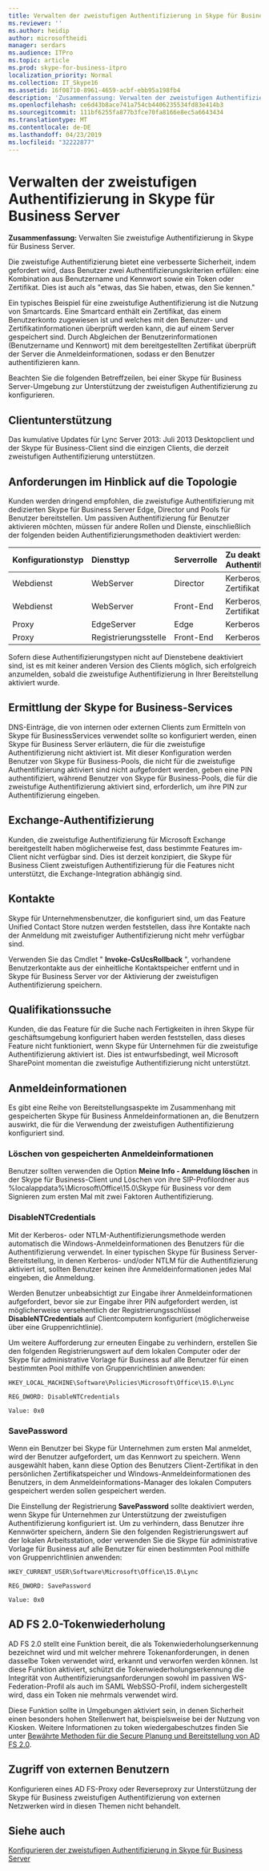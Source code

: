 ```yaml
---
title: Verwalten der zweistufigen Authentifizierung in Skype für Business Server
ms.reviewer: ''
ms.author: heidip
author: microsoftheidi
manager: serdars
ms.audience: ITPro
ms.topic: article
ms.prod: skype-for-business-itpro
localization_priority: Normal
ms.collection: IT_Skype16
ms.assetid: 16f08710-8961-4659-acbf-ebb95a198fb4
description: 'Zusammenfassung: Verwalten der zweistufigen Authentifizierung in Skype für Business Server.'
ms.openlocfilehash: ce6d43b8ace741a754cb4406235534fd83e414b3
ms.sourcegitcommit: 111bf6255fa877b3fce70fa8166e8ec5a6643434
ms.translationtype: MT
ms.contentlocale: de-DE
ms.lasthandoff: 04/23/2019
ms.locfileid: "32222877"
---
```

# <a name="manage-two-factor-authentication-in-skype-for-business-server"></a>Verwalten der zweistufigen Authentifizierung in Skype für Business Server
 
**Zusammenfassung:** Verwalten Sie zweistufige Authentifizierung in Skype für Business Server.
  
Die zweistufige Authentifizierung bietet eine verbesserte Sicherheit, indem gefordert wird, dass Benutzer zwei Authentifizierungskriterien erfüllen: eine Kombination aus Benutzername und Kennwort sowie ein Token oder Zertifikat. Dies ist auch als "etwas, das Sie haben, etwas, den Sie kennen." 
  
Ein typisches Beispiel für eine zweistufige Authentifizierung ist die Nutzung von Smartcards. Eine Smartcard enthält ein Zertifikat, das einem Benutzerkonto zugewiesen ist und welches mit den Benutzer- und Zertifikatinformationen überprüft werden kann, die auf einem Server gespeichert sind. Durch Abgleichen der Benutzerinformationen (Benutzername und Kennwort) mit dem bereitgestellten Zertifikat überprüft der Server die Anmeldeinformationen, sodass er den Benutzer authentifizieren kann.
  
Beachten Sie die folgenden Betreffzeilen, bei einer Skype für Business Server-Umgebung zur Unterstützung der zweistufigen Authentifizierung zu konfigurieren.
  
## <a name="client-support"></a>Clientunterstützung

Das kumulative Updates für Lync Server 2013: Juli 2013 Desktopclient und der Skype für Business-Client sind die einzigen Clients, die derzeit zweistufigen Authentifizierung unterstützen.
  
## <a name="topology-requirements"></a>Anforderungen im Hinblick auf die Topologie

Kunden werden dringend empfohlen, die zweistufige Authentifizierung mit dedizierten Skype für Business Server Edge, Director und Pools für Benutzer bereitstellen. Um passiven Authentifizierung für Benutzer aktivieren möchten, müssen für andere Rollen und Dienste, einschließlich der folgenden beiden Authentifizierungsmethoden deaktiviert werden:
  
|**Konfigurationstyp**|**Diensttyp**|**Serverrolle**|**Zu deaktivierender Authentifizierungstyp**|
|:-----|:-----|:-----|:-----|
|Webdienst  <br/> |WebServer  <br/> |Director  <br/> |Kerberos, NTLM und Zertifikat  <br/> |
|Webdienst  <br/> |WebServer  <br/> |Front-End  <br/> |Kerberos, NTLM und Zertifikat  <br/> |
|Proxy  <br/> |EdgeServer  <br/> |Edge  <br/> |Kerberos und NTLM  <br/> |
|Proxy  <br/> |Registrierungsstelle  <br/> |Front-End  <br/> |Kerberos und NTLM  <br/> |
   
Sofern diese Authentifizierungstypen nicht auf Dienstebene deaktiviert sind, ist es mit keiner anderen Version des Clients möglich, sich erfolgreich anzumelden, sobald die zweistufige Authentifizierung in Ihrer Bereitstellung aktiviert wurde.
  
## <a name="skype-for-business-service-discovery"></a>Ermittlung der Skype for Business-Services

DNS-Einträge, die von internen oder externen Clients zum Ermitteln von Skype für BusinessServices verwendet sollte so konfiguriert werden, einen Skype für Business Server erläutern, die für die zweistufige Authentifizierung nicht aktiviert ist. Mit dieser Konfiguration werden Benutzer von Skype für Business-Pools, die nicht für die zweistufige Authentifizierung aktiviert sind nicht aufgefordert werden, geben eine PIN authentifiziert, während Benutzer von Skype für Business-Pools, die für die zweistufige Authentifizierung aktiviert sind, erforderlich, um ihre PIN zur Authentifizierung eingeben.
  
## <a name="exchange-authentication"></a>Exchange-Authentifizierung

Kunden, die zweistufige Authentifizierung für Microsoft Exchange bereitgestellt haben möglicherweise fest, dass bestimmte Features im-Client nicht verfügbar sind. Dies ist derzeit konzipiert, die Skype für Business Client zweistufigen Authentifizierung für die Features nicht unterstützt, die Exchange-Integration abhängig sind.
  
## <a name="contacts"></a>Kontakte

Skype für Unternehmensbenutzer, die konfiguriert sind, um das Feature Unified Contact Store nutzen werden feststellen, dass ihre Kontakte nach der Anmeldung mit zweistufiger Authentifizierung nicht mehr verfügbar sind.
  
Verwenden Sie das Cmdlet " **Invoke-CsUcsRollback** ", vorhandene Benutzerkontakte aus der einheitliche Kontaktspeicher entfernt und in Skype für Business Server vor der Aktivierung der zweistufigen Authentifizierung speichern.
  
## <a name="skill-search"></a>Qualifikationssuche

Kunden, die das Feature für die Suche nach Fertigkeiten in ihren Skype für geschäftsumgebung konfiguriert haben werden feststellen, dass dieses Feature nicht funktioniert, wenn Skype für Unternehmen für die zweistufige Authentifizierung aktiviert ist. Dies ist entwurfsbedingt, weil Microsoft SharePoint momentan die zweistufige Authentifizierung nicht unterstützt.
  
## <a name="credentials"></a>Anmeldeinformationen

Es gibt eine Reihe von Bereitstellungsaspekte im Zusammenhang mit gespeicherten Skype für Business Anmeldeinformationen an, die Benutzern auswirkt, die für die Verwendung der zweistufigen Authentifizierung konfiguriert sind.
  
### <a name="deleting-saved-credentials"></a>Löschen von gespeicherten Anmeldeinformationen

Benutzer sollten verwenden die Option **Meine Info - Anmeldung löschen** in der Skype für Business-Client und Löschen von ihre SIP-Profilordner aus %localappdata%\Microsoft\Office\15.0\Skype für Business vor dem Signieren zum ersten Mal mit zwei Faktoren Authentifizierung.
  
### <a name="disablentcredentials"></a>DisableNTCredentials

Mit der Kerberos- oder NTLM-Authentifizierungsmethode werden automatisch die Windows-Anmeldeinformationen des Benutzers für die Authentifizierung verwendet. In einer typischen Skype für Business Server-Bereitstellung, in denen Kerberos- und/oder NTLM für die Authentifizierung aktiviert ist, sollten Benutzer keinen ihre Anmeldeinformationen jedes Mal eingeben, die Anmeldung.
  
Werden Benutzer unbeabsichtigt zur Eingabe ihrer Anmeldeinformationen aufgefordert, bevor sie zur Eingabe ihrer PIN aufgefordert werden, ist möglicherweise versehentlich der Registrierungsschlüssel **DisableNTCredentials** auf Clientcomputern konfiguriert (möglicherweise über eine Gruppenrichtlinie).
  
Um weitere Aufforderung zur erneuten Eingabe zu verhindern, erstellen Sie den folgenden Registrierungswert auf dem lokalen Computer oder der Skype für administrative Vorlage für Business auf alle Benutzer für einen bestimmten Pool mithilfe von Gruppenrichtlinien anwenden:
  
    HKEY_LOCAL_MACHINE\Software\Policies\Microsoft\Office\15.0\Lync
  
    REG_DWORD: DisableNTCredentials
  
    Value: 0x0
  
### <a name="savepassword"></a>SavePassword

Wenn ein Benutzer bei Skype für Unternehmen zum ersten Mal anmeldet, wird der Benutzer aufgefordert, um das Kennwort zu speichern. Wenn ausgewählt haben, kann diese Option des Benutzers Client-Zertifikat in den persönlichen Zertifikatspeicher und Windows-Anmeldeinformationen des Benutzers, in dem Anmeldeinformations-Manager des lokalen Computers gespeichert werden sollen gespeichert werden.
  
Die Einstellung der Registrierung **SavePassword** sollte deaktiviert werden, wenn Skype für Unternehmen zur Unterstützung der zweistufigen Authentifizierung konfiguriert ist. Um zu verhindern, dass Benutzer ihre Kennwörter speichern, ändern Sie den folgenden Registrierungswert auf der lokalen Arbeitsstation, oder verwenden Sie die Skype für administrative Vorlage für Business auf alle Benutzer für einen bestimmten Pool mithilfe von Gruppenrichtlinien anwenden:
  
    HKEY_CURRENT_USER\Software\Microsoft\Office\15.0\Lync
  
    REG_DWORD: SavePassword
  
    Value: 0x0
  
## <a name="ad-fs-20-token-replay"></a>AD FS 2.0-Tokenwiederholung

AD FS 2.0 stellt eine Funktion bereit, die als Tokenwiederholungserkennung bezeichnet wird und mit welcher mehrere Tokenanforderungen, in denen dasselbe Token verwendet wird, erkannt und verworfen werden können. Ist diese Funktion aktiviert, schützt die Tokenwiederholungserkennung die Integrität von Authentifizierungsanforderungen sowohl im passiven WS-Federation-Profil als auch im SAML WebSSO-Profil, indem sichergestellt wird, dass ein Token nie mehrmals verwendet wird.
  
Diese Funktion sollte in Umgebungen aktiviert sein, in denen Sicherheit einen besonders hohen Stellenwert hat, beispielsweise bei der Nutzung von Kiosken. Weitere Informationen zu token wiedergabeschutzes finden Sie unter [Bewährte Methoden für die Secure Planung und Bereitstellung von AD FS 2.0](https://go.microsoft.com/fwlink/p/?LinkId=309215).
  
## <a name="external-user-access"></a>Zugriff von externen Benutzern

Konfigurieren eines AD FS-Proxy oder Reverseproxy zur Unterstützung der Skype für Business zweistufigen Authentifizierung von externen Netzwerken wird in diesen Themen nicht behandelt.
  
## <a name="see-also"></a>Siehe auch

[Konfigurieren der zweistufigen Authentifizierung in Skype für Business Server](configure-two-factor.md)
  
